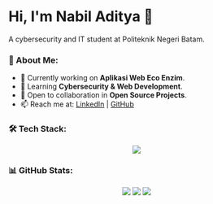 # Hi, I'm Nabil Aditya 👋  
A cybersecurity and IT student at Politeknik Negeri Batam.

### 🚀 About Me:
- 🔭 Currently working on **Aplikasi Web Eco Enzim**.
- 🌱 Learning **Cybersecurity & Web Development**.
- 👯 Open to collaboration in **Open Source Projects**.
- 📫 Reach me at: [LinkedIn](https://linkedin.com/in/nabil) | [GitHub](https://github.com/Nabil-Aditya)

### 🛠️ Tech Stack:
<p align="center">
<img src="https://skillicons.dev/icons?i=php,laravel,mysql,html,css,bootstrap,js,java,cpp,git,github" />
</p>

### 📊 GitHub Stats:
<p align="center">
<img src="https://github-readme-stats.vercel.app/api?username=Nabil-Aditya&show_icons=true&theme=dark">
<img src="https://github-readme-streak-stats.herokuapp.com/?user=Nabil-Aditya&theme=dark">
<img src="https://github-readme-stats.vercel.app/api/top-langs/?username=Nabil-Aditya&layout=compact&theme=dark">
</p>
